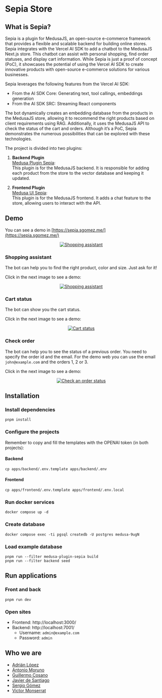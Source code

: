 # Sepia Store

## What is Sepia?

Sepia is a plugin for MedusaJS, an open-source e-commerce framework that provides a flexible and scalable backend for building online stores. Sepia integrates with the Vercel AI SDK to add a chatbot to the MedusaJS Next.js store. This chatbot can assist with personal shopping, find order statuses, and display cart information. While Sepia is just a proof of concept (PoC), it showcases the potential of using the Vercel AI SDK to create innovative products with open-source e-commerce solutions for various businesses.

Sepia leverages the following features from the Vercel AI SDK:

- From the AI SDK Core: Generating text, tool callings, embeddings generation
- From the AI SDK SRC: Streaming React components

The bot dynamically creates an embedding database from the products in the MedusaJS store, allowing it to recommend the right products based on client requirements using RAG. Additionally, it uses the MedusaJS API to check the status of the cart and orders. Although it’s a PoC, Sepia demonstrates the numerous possibilities that can be explored with these technologies.

The project is divided into two plugins:

1. **Backend Plugin**  
   [Medusa Plugin Sepia](https://github.com/la-sepia/sepia-store/tree/main/packages/medusa-plugin-sepia):  
   This plugin is for the MedusaJS backend. It is responsible for adding each product from the store to the vector database and keeping it updated.

2. **Frontend Plugin**  
   [Medusa UI Sepia](https://github.com/la-sepia/sepia-store/tree/main/packages/medusa-ui-sepia):  
   This plugin is for the MedusaJS frontend. It adds a chat feature to the store, allowing users to interact with the API.

## Demo

You can see a demo in [https://sepia.sgomez.me/](https://sepia.sgomez.me/)

<div align="center">

[![Shopping assistant](https://img.youtube.com/vi/hEkpMkJnuSE/0.jpg)](https://www.youtube.com/watch?v=hEkpMkJnuSE)

</div>

### Shopping assistant

The bot can help you to find the right product, color and size. Just ask for it!

Click in the next image to see a demo:

<div align="center">

[![Shopping assistant](https://img.youtube.com/vi/LFEo_UOD3dg/0.jpg)](https://www.youtube.com/watch?v=LFEo_UOD3dg)

</div>

### Cart status

The bot can show you the cart status.

Click in the next image to see a demo:

<div align="center">

[![Cart status](https://img.youtube.com/vi/-ntKVHR39H8/0.jpg)](https://www.youtube.com/watch?v=-ntKVHR39H8)

</div>

### Check order

The bot can help you to see the status of a previous order. You need to specify the order id and the email. For the demo web you can use the email `john@example.com` and the orders 1, 2 or 3.

Click in the next image to see a demo:

<div align="center">

[![Check an order status](https://img.youtube.com/vi/Cg9DeOO7rPk/0.jpg)](https://www.youtube.com/watch?v=Cg9DeOO7rPk)

</div>

## Installation

### Install dependencies

```
pnpm install
```

### Configure the projects

Remember to copy and fill the templates with the OPENAI token (in both projects):

#### Backend

```
cp apps/backend/.env.template apps/backend/.env
```

#### Frontend

```
cp apps/frontend/.env.template apps/frontend/.env.local
```

### Run docker services

```
docker compose up -d
```

### Create database

```
docker compose exec -ti pgsql createdb -U postgres medusa-9ugN
```

### Load example database

```
pnpm run --filter medusa-plugin-sepia build
pnpm run --filter backend seed
```

## Run applications

### Front and back

```
pnpm run dev
```

### Open sites

- Frontend: http://localhost:3000/
- Backend: http://localhost:7001/
  - Username: `admin@example.com`
  - Password: `admin`

## Who we are

- [Adrián López](https://github.com/AdrianLopezGue)
- [Antonio Moruno](https://github.com/moruno21)
- [Guillermo Cosano](https://github.com/guillecg98)
- [Javier de Santiago](https://github.com/jdes01)
- [Sergio Gómez](https://github.com/sgomez)
- [Victor Monserrat](https://github.com/victormonserrat/)
